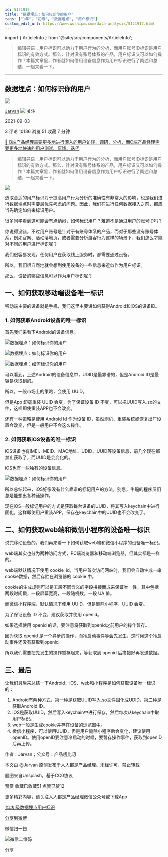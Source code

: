 ```yaml
---
id: 5121917
title: "数据埋点：如何标识你的用户"
tags: ["1年", "初级", "数据埋点", "用户标识"]
custom_edit_url: https://www.woshipm.com/data-analysis/5121917.html
---
```

import { ArticleInfo } from '@site/src/components/ArticleInfo';

<ArticleInfo
    author="Jarvan"
    authorLink="https://www.woshipm.com/u/678750"
    published="2021-09-03"
    views={10136}
    comments={3}
    collects={51}
/>

> 编辑导语：用户标识可以助力于用户行为的分析，而用户账号ID标识是用户标识的有效方式。那么，针对没有账号体系的产品，用户标识又可以如何操作？本篇文章里，作者就如何借用设备信息作为用户标识进行了阐述和总结，一起来看一下。

---

## 数据埋点：如何标识你的用户

[![](https://static.woshipm.com/APP_U_201904_20190428221614_6166.jpeg?imageView2/1/w/72/h/72/q/100)](https://www.woshipm.com/u/678750)

[Jarvan](https://www.woshipm.com/u/678750) ![](https://static.woshipm.com/tag/1101_1@2x.png) 关注

2021-09-03

3 评论 10136 浏览 51 收藏 7 分钟

[🔗 B端产品经理需要更多地进行深入的用户访谈、调研、分析，而C端产品经理需要更多地快速的用户测试、反馈、迭代](https://ke.qidianla.com/courses/bcpm)

> 编辑导语：用户标识可以助力于用户行为的分析，而用户账号ID标识是用户标识的有效方式。那么，针对没有账号体系的产品，用户标识又可以如何操作？本篇文章里，作者就如何借用设备信息作为用户标识进行了阐述和总结，一起来看一下。

![](https://image.woshipm.com/wp-files/2021/09/UhlHN3UZLBkM4ZFrkHjZ.jpg)

选取合适的用户标识对于提高用户行为分析的准确性有非常大的影响，也是我们进行数据埋点时需要最优先考虑的问题。因此，我们在进行任何数据接入之前，都应当先确定如何来标识用户。

很多同学看到这可能会有点纳闷，如何标识用户？难道不是通过用户的账号ID吗？

你说得没错，不过用户账号是针对于有账号体系的产品，而对于那些没有账号体系，例如官网、活动落地页，或者需要分析游客行为这样的场景下，我们怎么才能对不同的用户进行标识呢？

我们很容易发现，任何用户在获取线上服务时，都需要通过设备。

所以，我们很自然地就会想到使用设备的一些信息来近似作为用户标识。

那么，设备的哪些信息可以作为用户标识呢？

## 一、如何获取移动端设备唯一标识

移动端主要的设备就是手机，我们这里主要讲如何获得Android和iOS的设备ID。

### 1\. 如何获取Android设备的唯一标识

首先我们来看下Android的设备信息。

![数据埋点：如何标识你的用户](https://image.woshipm.com/wp-files/2021/09/FnzOWpWqp6izbixP7FKw.png)

![数据埋点：如何标识你的用户](https://image.woshipm.com/wp-files/2021/09/Nw1OyHo4X9ZEnMEnGzn1.png)

![数据埋点：如何标识你的用户](https://image.woshipm.com/wp-files/2021/09/XszHWktkzvXHX4oMDFQy.png)

可以看到，上述Android的设备信息中，UDID是最靠谱的，但是Android ID是最容易获取到的。

所以，一般市场上的策略，会使用 UUID。

但是App 卸载重装 UUID 会变，为了保证设备 ID 不变，可以把UUID写入.so的文件，这样即使重装APP也不会改变。

还有一种策略是使用 Android Id 作为设备 ID，虽然刷机、重装系统或恢复出厂设置会改变，但是一般用户不会这么操作。

### 2\. 如何获取iOS设备的唯一标识

iOS设备也有IMEI、MEID、MAC地址、UDID、UUID等设备信息，前几个现在都禁止获取了，而UUID是会变化的。

iOS也有一些独有的设备信息。

![数据埋点：如何标识你的用户](https://image.woshipm.com/wp-files/2021/09/kDu9iU3os8J7CFSiMq6y.png)

所以总结起来，iOS好像没有什么靠谱的标记用户的方法，别急，牛逼的程序员们总是能想出各种骚操作。

现在iOS一般标记用户的方式是获取每台设备的UUID，将其写入keychain中进行固化，这样即使用户重装APP，保存在keychain中的UUID也不会改变了。

## 二、如何获取web端和微信小程序的设备唯一标识

说完移动设备的，我们再来看一下如何获取web端和微信小程序的设备唯一标识。

web端其实也分为两种访问方式，PC端浏览器和移动端浏览器，但其实都是一样的。

web端默认情况下使用 cookie\_id，当用户首次访问网站时，我们会自动生成一串cookie数据，然后存贮在浏览器的 cookie 中。

cookie的生成规则可以是五段不同含义的字段拼接而成来保证唯一性，其中包括两段时间戳，一段屏幕宽高，一段随机数，一段 UA 值。

而微信小程序端，默认情况下使用 UUID，但是删除小程序，UUID 会变。

为了保证设备 ID 不变，建议获取并使用 openid。

如果选择使用 openid 的话，要注意将获取到openid之前用户的操作暂存。

因为获取 openid 是一个异步的操作，而冷启动事件等会先发生，这时候这个冷启动事件还没有获取到openid。

所以我们需要把先发生的操作暂存起来，等获取到 openid 后拼接好再发送数据。

## 三、最后

让我们最后来总结一下Android、iOS、web和小程序是如何获取设备唯一标识的：

1.  Android有两种方式，第一种是获取UUID写入.so文件固化成UDID，第二种是获取Android ID。
2.  iOS是获取UUID，然后写入keychain中进行保存，然后每次从keychain中取用户标识。
3.  web一般是生成cookie并存在设备的浏览器中。
4.  微信小程序，可以使用UUID，但是用户删除小程序后会变化，建议使用openID。使用openID要注意冷启动的时候，要暂存操作事件，获取到openID后再上传。

作者：Jarvan；公众号：产品叨比叨

本文由 @Jarvan 原创发布于人人都是产品经理。未经许可，禁止转载

题图来自Unsplash，基于CC0协议

赞赏 收藏已收藏51 点赞已赞12

更多精彩内容，请关注人人都是产品经理微信公众号或下载App

[1年](https://www.woshipm.com/tag/1%e5%b9%b4)[初级](https://www.woshipm.com/tag/%e5%88%9d%e7%ba%a7)[数据埋点](https://www.woshipm.com/tag/%e6%95%b0%e6%8d%ae%e5%9f%8b%e7%82%b9)[用户标识](https://www.woshipm.com/tag/%e7%94%a8%e6%88%b7%e6%a0%87%e8%af%86)

[分享到微博](https://service.weibo.com/share/share.php?appkey=2775287854&title=数据埋点：如何标识你的用户&url=https://www.woshipm.com/data-analysis/5121917.html&pic=https://image.woshipm.com/wp-files/2021/09/UhlHN3UZLBkM4ZFrkHjZ.jpg)

微信扫一扫

![微信二维码](https://api.pwmqr.com/qrcode/create/?url=https://www.woshipm.com/data-analysis/5121917.html)

分享